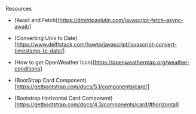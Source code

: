 Resources
- (Await and Fetch)[https://dmitripavlutin.com/javascript-fetch-async-await/]

- (Converting Unix to Date)[https://www.delftstack.com/howto/javascript/javascript-convert-timestamp-to-date/]

- (How to get OpenWeather Icon)[https://openweathermap.org/weather-conditions]

- (BootStrap Card Component)[https://getbootstrap.com/docs/5.1/components/card/]

- (Bootstrap Horizontal Card Component)[https://getbootstrap.com/docs/4.3/components/card/#horizontal]